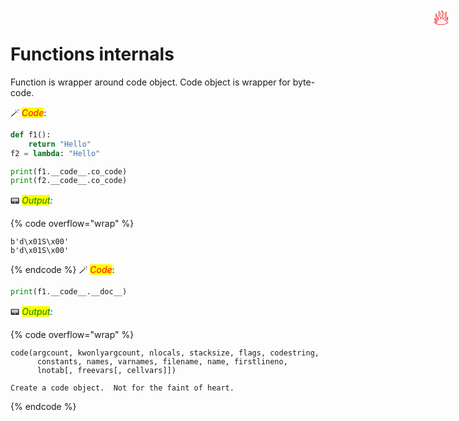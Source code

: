 # Functions internals

<span title="Advanced topic" style="position: absolute; top: 25px; right: 30px; font-size: 250%; color:red">🔥</span>

Function is wrapper around code object. Code object is wrapper for byte-code.


🪄 _<mark style="color:red;">Code</mark>_:

```python
def f1():
    return "Hello"
f2 = lambda: "Hello"

print(f1.__code__.co_code)
print(f2.__code__.co_code)
```

📟 _<mark style="color:green;">Output</mark>:_

{% code overflow="wrap" %}
```
b'd\x01S\x00'
b'd\x01S\x00'
```
{% endcode %}
🪄 _<mark style="color:red;">Code</mark>_:

```python
print(f1.__code__.__doc__)
```

📟 _<mark style="color:green;">Output</mark>:_

{% code overflow="wrap" %}
```
code(argcount, kwonlyargcount, nlocals, stacksize, flags, codestring,
      constants, names, varnames, filename, name, firstlineno,
      lnotab[, freevars[, cellvars]])

Create a code object.  Not for the faint of heart.
```
{% endcode %}
